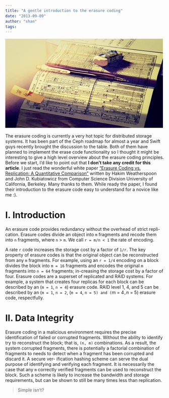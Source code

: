 ```yaml
---
title: "A gentle introduction to the erasure coding"
date: "2013-09-09"
author: "shan"
tags: 
---
```


![](images/erasure-coding-intro.jpg "A gentle introduction to the erasure coding")

The erasure coding is currently a very hot topic for distributed storage systems. It has been part of the Ceph roadmap for almost a year and Swift guys recently brought the discussion to the table. Both of them have planned to implement the erase code functionality so I thought it might be interesting to give a high level overview about the erasure coding principles. Before we start, I’d like to point out that **I don’t take any credit for this article**. I just read the wonderful white paper [“Erasure Coding vs. Replication: A Quantitative Comparison”](http://www.cs.rice.edu/Conferences/IPTPS02/170.pdf) written by Hakim Weatherspoon and John D. Kubiatowicz from Computer Science Division University of California, Berkeley. Many thanks to them. While ready the paper, I found their introduction to the erasure code easy to understand for a novice like me :).

  

# I. Introduction

An erasure code provides redundancy without the overhead of strict repli-cation. Erasure codes divide an object into `m` fragments and recode them into `n` fragments, where `n` > `m`. We call `r = m/n < 1` the rate of encoding.

A rate `r` code increases the storage cost by a factor of `1/r`. The key property of erasure codes is that the original object can be reconstructed from any `m` fragments. For example, using an `r = 1/4` encoding on a block divides the block into `m = 16` fragments and encodes the original `m` fragments into `n = 64` fragments; in-creasing the storage cost by a factor of four. Erasure codes are a superset of replicated and RAID systems. For example, a system that creates four replicas for each block can be described by an (`m = 1`, `n = 4`) erasure code. RAID level 1, 4, and 5 can be described by an (`m = 1`, `n = 2`, (`m = 4`, `n = 5) and (`m = 4`,`n = 5) erasure code, respectfully.

  

# II. Data Integrity

Erasure coding in a malicious environment requires the precise identification of failed or corrupted fragments. Without the ability to identify try to reconstruct the block; that is, `(n, m)` combinations. As a result, the system corrupted fragments, there is potentially a factorial combination of fragments to needs to detect when a fragment has been corrupted and discard it. A secure ver- ification hashing scheme can serve the dual purpose of identifying and verifying each fragment. It is necessarily the case that any `m` correctly verified fragments can be used to reconstruct the block. Such a scheme is likely to increase the bandwidth and storage requirements, but can be shown to still be many times less than replication.

  

> Simple isn’t?
